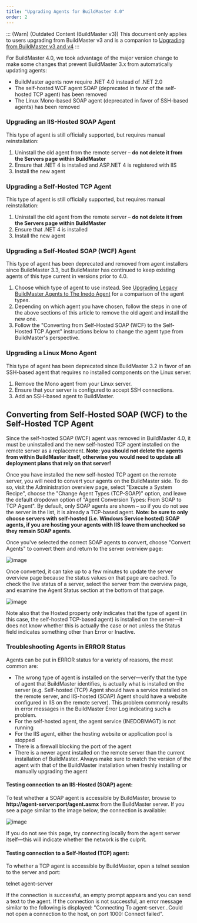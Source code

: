 ```yaml
---
title: "Upgrading Agents for BuildMaster 4.0"
order: 2
---
```


::: (Warn) (Outdated Content (BuildMaster v3))
This document only applies to users upgrading from BuildMaster v3 and is a companion to [Upgrading from BuildMaster v3 and v4](/docs/buildmaster/installation-maintenance/buildmaster-upgrading/upgrading-from-buildmaster-v3-and-v4)
:::

For BuildMaster 4.0, we took advantage of the major version change to make some changes that prevent BuildMaster 3.x from automatically updating agents:

- BuildMaster agents now require .NET 4.0 instead of .NET 2.0
- The self-hosted WCF agent SOAP (deprecated in favor of the self-hosted TCP agent) has been removed
- The Linux Mono-based SOAP agent (deprecated in favor of SSH-based agents) has been removed

### Upgrading an IIS-Hosted SOAP Agent

This type of agent is still officially supported, but requires manual reinstallation:

1. Uninstall the old agent from the remote server – **do not delete it from the Servers page within BuildMaster**
2. Ensure that .NET 4 is installed and ASP.NET 4 is registered with IIS
3. Install the new agent

### Upgrading a Self-Hosted TCP Agent

This type of agent is still officially supported, but requires manual reinstallation:

1. Uninstall the old agent from the remote server – **do not delete it from the Servers page within BuildMaster**
2. Ensure that .NET 4 is installed
3. Install the new agent

### Upgrading a Self-Hosted SOAP (WCF) Agent

This type of agent has been deprecated and removed from agent installers since BuildMaster 3.3, but BuildMaster has continued to keep existing agents of this type current in versions prior to 4.0.

1. Choose which type of agent to use instead. See [Upgrading Legacy BuildMaster Agents to The Inedo Agent](/docs/buildmaster/installation-maintenance/buildmaster-legacy/buildmaster-legacy-features/buildmaster-upgrading-to-v5-agent-comparison) 
   for a comparison of the agent types.
2. Depending on which agent you have chosen, follow the steps in one of the above sections of this article to remove the old agent and install the new one.
3. Follow the "Converting from Self-Hosted SOAP (WCF) to the Self-Hosted TCP Agent" instructions below to change the agent type from BuildMaster's perspective.

### Upgrading a Linux Mono Agent

This type of agent has been deprecated since BuildMaster 3.2 in favor of an SSH-based agent that requires no installed components on the Linux server.

1. Remove the Mono agent from your Linux server.
2. Ensure that your server is configured to accept SSH connections.
3. Add an SSH-based agent to BuildMaster.

## Converting from Self-Hosted SOAP (WCF) to the Self-Hosted TCP Agent

Since the self-hosted SOAP (WCF) agent was removed in BuildMaster 4.0, it must be uninstalled and the new self-hosted TCP agent installed on the remote server as a replacement. **Note: you should not delete the agents from within BuildMaster itself, otherwise you would need to update all deployment plans that rely on that server!**

Once you have installed the new self-hosted TCP agent on the remote server, you will need to convert your agents on the BuildMaster side. To do so, visit the Administration overview page, select "Execute a System Recipe", choose the "Change Agent Types (TCP-SOAP)" option, and leave the default dropdown option of "Agent Conversion Types: From SOAP to TCP Agent". By default, only SOAP agents are shown – so if you do not see the server in the list, it is already a TCP-based agent. **Note: be sure to only choose servers with self-hosted (i.e. Windows Service hosted) SOAP agents, if you are hosting your agents with IIS leave them unchecked so they remain SOAP agents.**

Once you've selected the correct SOAP agents to convert, choose "Convert Agents" to convert them and return to the server overview page:

![image](/resources/docs/WindowsLiveWriter_UpgradingAgentsforBuildMaster4.0_BFD2_image_thumb_1.png)

Once converted, it can take up to a few minutes to update the server overview page because the status values on that page are cached. To check the live status of a server, select the server from the overview page, and examine the Agent Status section at the bottom of that page.

![image](/resources/docs/WindowsLiveWriter_UpgradingAgentsforBuildMaster4.0_BFD2_image_thumb_2.png)

Note also that the Hosted property only indicates that the type of agent (in this case, the self-hosted TCP-based agent) is installed on the server—it does not know whether this is actually the case or not unless the Status field indicates something other than Error or Inactive.

### Troubleshooting Agents in ERROR Status

Agents can be put in ERROR status for a variety of reasons, the most common are:

- The wrong type of agent is installed on the server—verify that the type of agent that BuildMaster identifies, is actually what is installed on the server (e.g. Self-hosted (TCP) Agent should have a service installed on the remote server, and IIS-hosted (SOAP) Agent should have a website configured in IIS on the remote server). This problem commonly results in error messages in the BuildMaster Error Log indicating such a problem.
- For the self-hosted agent, the agent service (INEDOBMAGT) is not running
- For the IIS agent, either the hosting website or application pool is stopped
- There is a firewall blocking the port of the agent
- There is a newer agent installed on the remote server than the current installation of BuildMaster. Always make sure to match the version of the agent with that of the BuildMaster installation when freshly installing or manually upgrading the agent

#### Testing connection to an IIS-Hosted (SOAP) agent:

To test whether a SOAP agent is accessible by BuildMaster, browse to **http://agent-server:port/agent.asmx** from the BuildMaster server. If you see a page similar to the image below, the connection is available:

![image](/resources/docs/WindowsLiveWriter_UpgradingAgentsforBuildMaster4.0_BFD2_image_thumb_3.png)

If you do not see this page, try connecting locally from the agent server itself—this will indicate whether the network is the culprit.

#### Testing connection to a Self-Hosted (TCP) agent:

To whether a TCP agent is accessible by BuildMaster, open a telnet session to the server and port:

telnet agent-server

If the connection is successful, an empty prompt appears and you can send a text to the agent. If the connection is not successful, an error message similar to the following is displayed: "Connecting To agent-server...Could not open a connection to the host, on port 1000: Connect failed".
